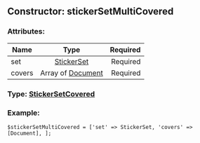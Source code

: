 ## Constructor: stickerSetMultiCovered  

### Attributes:

| Name     |    Type       | Required |
|----------|:-------------:|---------:|
|set|[StickerSet](../types/StickerSet.md) | Required|
|covers|Array of [Document](../types/Document.md) | Required|


### Type: [StickerSetCovered](../types/StickerSetCovered.md)

### Example:


```
$stickerSetMultiCovered = ['set' => StickerSet, 'covers' => [Document], ];
```